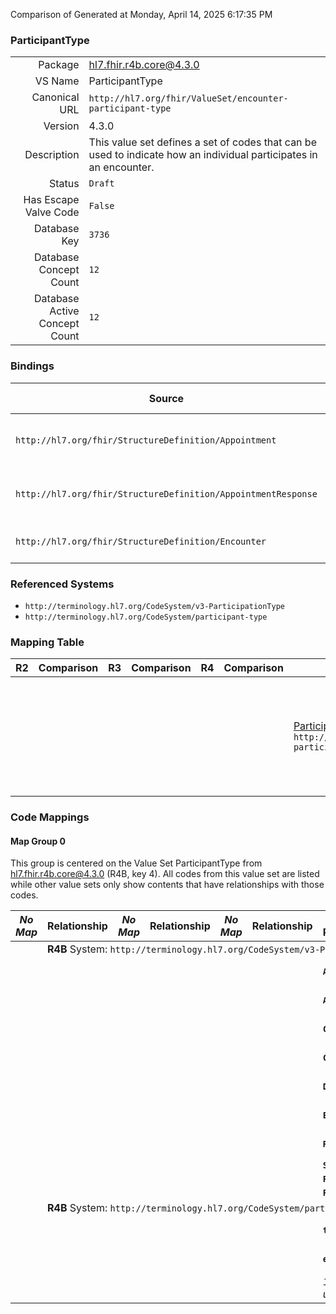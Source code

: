 Comparison of 
Generated at Monday, April 14, 2025 6:17:35 PM

### ParticipantType

|      |     |
| ---: | --- |
| Package | hl7.fhir.r4b.core@4.3.0 |
| VS Name | ParticipantType |
| Canonical URL | `http://hl7.org/fhir/ValueSet/encounter-participant-type` |
| Version | 4.3.0 |
| Description | This value set defines a set of codes that can be used to indicate how an individual participates in an encounter. |
| Status | `Draft` |
| Has Escape Valve Code | `False` |
| Database Key | `3736` |
| Database Concept Count | `12` |
| Database Active Concept Count | `12` |
### Bindings

| Source | Element | Binding | Strength | Element Short |
| ------ | ------- | ------- | -------- | ------------- |
| `http://hl7.org/fhir/StructureDefinition/Appointment` | `Appointment.participant.type` | `http://hl7.org/fhir/ValueSet/encounter-participant-type` | `Extensible` | Role of participant in the appointment |
| `http://hl7.org/fhir/StructureDefinition/AppointmentResponse` | `AppointmentResponse.participantType` | `http://hl7.org/fhir/ValueSet/encounter-participant-type` | `Extensible` | Role of participant in the appointment |
| `http://hl7.org/fhir/StructureDefinition/Encounter` | `Encounter.participant.type` | `http://hl7.org/fhir/ValueSet/encounter-participant-type` | `Extensible` | Role of participant in encounter |

### Referenced Systems

* `http://terminology.hl7.org/CodeSystem/v3-ParticipationType`
* `http://terminology.hl7.org/CodeSystem/participant-type`
### Mapping Table

| R2 | Comparison | R3 | Comparison | R4 | Comparison | R4B | Comparison | R5
| --- | --- | --- | --- | --- | --- | --- | --- | ---
| | | | | | | [ParticipantType](/docs/R4B/ValueSets/ParticipantType.md)<br/> `http://hl7.org/fhir/ValueSet/encounter-participant-type\|4.3.0` | →→→→→→→<br/>``<br/>- DBKey: `781`<br/>- Reviewed: `n/a`<br/>- By: `n/a`<br/>- Identical: `False`<br/>→→→→→→→<hr/>←←←←←←←<br/>``<br/>- DBKey: `1042`<br/>- Reviewed: `n/a`<br/>- By: `n/a`<br/>- Identical: `False`<br/>←←←←←←←| [ParticipantType](/docs/R5/ValueSets/ParticipantType.md)<br/> `http://hl7.org/fhir/ValueSet/encounter-participant-type\|5.0.0` 

### Code Mappings


#### Map Group 0

This group is centered on the Value Set ParticipantType from hl7.fhir.r4b.core@4.3.0 (R4B, key 4).
All codes from this value set are listed while other value sets only show contents that have relationships with those codes.

| *No Map* | Relationship | *No Map* | Relationship | *No Map* | Relationship | R4B ParticipantType| Relationship | [R5 ParticipantType](/docs/R5/ValueSets/ParticipantType.md)
| --- | --- | --- | --- | --- | --- | --- | --- | ---
| <td colspan="8">**R4B** System: `http://terminology.hl7.org/CodeSystem/v3-ParticipationType`
| | | | | | | **`ADM`**| _Equivalent_ <br/>(7461/9726)| `ADM`
| | | | | | | **`ATND`**| _Equivalent_ <br/>(7462/9727)| `ATND`
| | | | | | | **`CALLBCK`**| _Equivalent_ <br/>(7463/9728)| `CALLBCK`
| | | | | | | **`CON`**| _Equivalent_ <br/>(7464/9729)| `CON`
| | | | | | | **`DIS`**| _Equivalent_ <br/>(7465/9730)| `DIS`
| | | | | | | **`ESC`**| _Equivalent_ <br/>(7466/9731)| `ESC`
| | | | | | | **`REF`**| _Equivalent_ <br/>(7469/9732)| `REF`
| | | | | | | **`SPRF`**| | | 
| | | | | | | **`PPRF`**| | | 
| | | | | | | **`PART`**| | | 
| <td colspan="8">**R4B** System: `http://terminology.hl7.org/CodeSystem/participant-type`
| | | | | | | **`translator`**| _Equivalent_ <br/>(7460/9725)| `translator`
| | | | | | | **`emergency`**| _Equivalent_ <br/>(7459/9724)| `emergency`
| | | | | | | *12 of 12 codes used* | | *9 of 9 codes used* 

